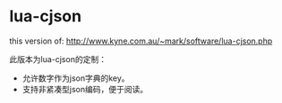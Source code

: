 lua-cjson
=====

this version of:
http://www.kyne.com.au/~mark/software/lua-cjson.php

此版本为lua-cjson的定制：
 * 允许数字作为json字典的key。
 * 支持非紧凑型json编码，便于阅读。
